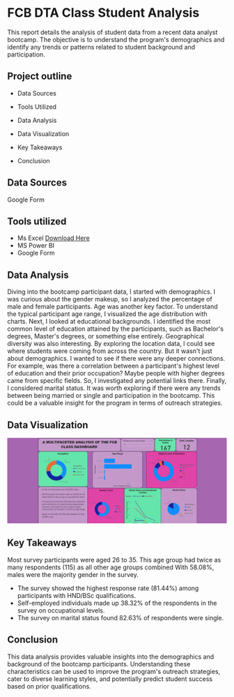 # FCB DTA Class Student Analysis

This report details the analysis of student data from a recent data analyst bootcamp. The objective is to understand the program's demographics and identify any trends or patterns related to student background and participation.

## Project outline

- Data Sources

- Tools Utilized

- Data Analysis

- Data Visualization

- Key Takeaways

- Conclusion

## Data Sources

Google Form

## Tools utilized

- Ms Excel [Download Here](www.microsoft.com)
- MS Power BI
- Google Form

## Data Analysis

Diving into the bootcamp participant data, I started with demographics. I was curious about the gender makeup, so I analyzed the percentage of male and female participants. Age was another key factor. To understand the typical participant age range, I visualized the age distribution with charts. Next, I looked at educational backgrounds. I identified the most common level of education attained by the participants, such as Bachelor's degrees, Master's degrees, or something else entirely. Geographical diversity was also interesting. By exploring the location data, I could see where students were coming from across the country. But it wasn't just about demographics. I wanted to see if there were any deeper connections. For example, was there a correlation between a participant's highest level of education and their prior occupation? Maybe people with higher degrees came from specific fields. So, I investigated any potential links there. Finally, I considered marital status. It was worth exploring if there were any trends between being married or single and participation in the bootcamp. This could be a valuable insight for the program in terms of outreach strategies.

## Data Visualization

![](FCB.png)

## Key Takeaways

Most survey participants were aged 26 to 35. This age group had twice as many respondents (115) as all other age groups combined With 58.08%, males were the majority gender in the survey. 
- The survey showed the highest response rate (81.44%) among participants with HND/BSc qualifications.
- Self-employed individuals made up 38.32% of the respondents in the survey on occupational levels.
- The survey on marital status found 82.63% of respondents were single.

## Conclusion

This data analysis provides valuable insights into the demographics and background of the bootcamp participants. Understanding these characteristics can be used to improve the program's outreach strategies, cater to diverse learning styles, and potentially predict student success based on prior qualifications.

